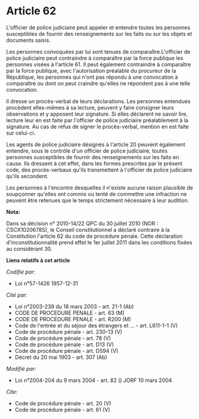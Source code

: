 # Article 62

L'officier de police judiciaire peut appeler et entendre toutes les personnes susceptibles de fournir des renseignements sur
les faits ou sur les objets et documents saisis. 

Les personnes convoquées par lui sont tenues de comparaître.L'officier de police judiciaire peut contraindre à comparaître
par la force publique les personnes visées à l'article 61. Il peut également contraindre à comparaître par la force publique,
avec l'autorisation préalable du procureur de la République, les personnes qui n'ont pas répondu à une convocation à
comparaître ou dont on peut craindre qu'elles ne répondent pas à une telle convocation. 

Il dresse un procès-verbal de leurs déclarations. Les personnes entendues procèdent elles-mêmes à sa lecture, peuvent y faire
consigner leurs observations et y apposent leur signature. Si elles déclarent ne savoir lire, lecture leur en est faite par
l'officier de police judiciaire préalablement à la signature. Au cas de refus de signer le procès-verbal, mention en est
faite sur celui-ci. 

Les agents de police judiciaire désignés à l'article 20 peuvent également entendre, sous le contrôle d'un officier de police
judiciaire, toutes personnes susceptibles de fournir des renseignements sur les faits en cause. Ils dressent à cet effet,
dans les formes prescrites par le présent code, des procès-verbaux qu'ils transmettent à l'officier de police judiciaire
qu'ils secondent. 

Les personnes à l'encontre desquelles il n'existe aucune raison plausible de soupçonner qu'elles ont commis ou tenté de
commettre une infraction ne peuvent être retenues que le temps strictement nécessaire à leur audition.

**Nota:**

Dans sa décision n° 2010-14/22 QPC du 30 juillet 2010 (NOR : CSCX1020678S), le Conseil constitutionnel a déclaré contraire à
la Constitution l'article 62 du code de procédure pénale. Cette déclaration d'inconstitutionnalité prend effet le 1er juillet
2011 dans les conditions fixées au considérant 30.

**Liens relatifs à cet article**

_Codifié par_:

  - Loi n°57-1426 1957-12-31

_Cité par_:

  - Loi n°2003-239 du 18 mars 2003 - art. 21-1 (Ab)
  - CODE DE PROCEDURE PENALE - art. 63 (M)
  - CODE DE PROCEDURE PENALE - art. R200 (M)
  - Code de l'entrée et du séjour des étrangers et ... - art. L611-1-1 (V)
  - Code de procédure pénale - art. 230-13 (V)
  - Code de procédure pénale - art. 78 (V)
  - Code de procédure pénale - art. D13 (V)
  - Code de procédure pénale - art. D594 (V)
  - Décret du 20 mai 1903 - art. 307 (Ab)

_Modifié par_:

  - Loi n°2004-204 du 9 mars 2004 - art. 82 () JORF 10 mars 2004

_Cite_:

  - Code de procédure pénale - art. 20 (V)
  - Code de procédure pénale - art. 61 (V)

